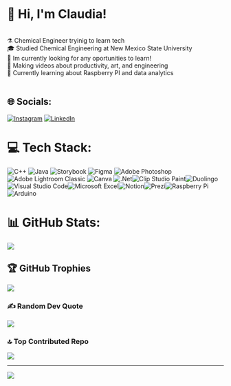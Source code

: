 # 💫 Hi, I'm Claudia!
<br>⚗️ Chemical Engineer tryinig to learn tech<br>🎓 Studied Chemical Engineering at New Mexico State University<br>🐛 Im currently looking for any oportunities to learn! <br>🎨 Making videos about productivity, art, and engineering<br>🌱 Currently learning about Raspberry PI and data analytics<br><br>


## 🌐 Socials:
[![Instagram](https://img.shields.io/badge/Instagram-%23E4405F.svg?logo=Instagram&logoColor=white)](https://instagram.com/matchastamps) [![LinkedIn](https://img.shields.io/badge/LinkedIn-%230077B5.svg?logo=linkedin&logoColor=white)](https://linkedin.com/in/claudia-trevino) 

# 💻 Tech Stack:
![C++](https://img.shields.io/badge/c++-%2300599C.svg?style=for-the-badge&logo=c%2B%2B&logoColor=white) ![Java](https://img.shields.io/badge/java-%23ED8B00.svg?style=for-the-badge&logo=openjdk&logoColor=white) ![Storybook](https://img.shields.io/badge/-Storybook-FF4785?style=for-the-badge&logo=storybook&logoColor=white) ![Figma](https://img.shields.io/badge/figma-%23F24E1E.svg?style=for-the-badge&logo=figma&logoColor=white) ![Adobe Photoshop](https://img.shields.io/badge/adobe%20photoshop-%2331A8FF.svg?style=for-the-badge&logo=adobe%20photoshop&logoColor=white) ![Adobe Lightroom Classic](https://img.shields.io/badge/Adobe%20Lightroom%20Classic-31A8FF.svg?style=for-the-badge&logo=Adobe%20Lightroom%20Classic&logoColor=white) ![Canva](https://img.shields.io/badge/Canva-%2300C4CC.svg?style=for-the-badge&logo=Canva&logoColor=white) ![.Net](https://img.shields.io/badge/.NET-5C2D91?style=for-the-badge&logo=.net&logoColor=white)![Clip Studio Paint](https://img.shields.io/badge/ClipStudioPaint-%23CFD3D3.svg?style=for-the-badge&logo=ClipStudioPaint&logoColor=white)![Duolingo](https://img.shields.io/badge/Duolingo-%234DC730.svg?style=for-the-badge&logo=Duolingo&logoColor=white)![Visual Studio Code](https://img.shields.io/badge/Visual%20Studio%20Code-0078d7.svg?style=for-the-badge&logo=visual-studio-code&logoColor=white)![Microsoft Excel](https://img.shields.io/badge/Microsoft_Excel-217346?style=for-the-badge&logo=microsoft-excel&logoColor=white)![Notion](https://img.shields.io/badge/Notion-%23000000.svg?style=for-the-badge&logo=notion&logoColor=white)![Prezi](https://img.shields.io/badge/Prezi-%23000000.svg?style=for-the-badge&logo=Prezi&logoColor=white)![Raspberry Pi](https://img.shields.io/badge/-Raspberry_Pi-C51A4A?style=for-the-badge&logo=Raspberry-Pi)![Arduino](https://img.shields.io/badge/-Arduino-00979D?style=for-the-badge&logo=Arduino&logoColor=white)
# 📊 GitHub Stats:
![](https://nirzak-streak-stats.vercel.app/?user=claudiatrevino&theme=dark&hide_border=false)<br/>

## 🏆 GitHub Trophies
![](https://github-profile-trophy.vercel.app/?username=claudiatrevino&theme=gruvbox&no-frame=true&no-bg=true&margin-w=4)

### ✍️ Random Dev Quote
![](https://quotes-github-readme.vercel.app/api?type=horizontal&theme=gruvbox)

### 🔝 Top Contributed Repo
![](https://github-contributor-stats.vercel.app/api?username=claudiatrevino&limit=5&theme=gruvbox&combine_all_yearly_contributions=true)

---
[![](https://visitcount.itsvg.in/api?id=claudiatrevino&icon=7&color=3)](https://visitcount.itsvg.in)

<!-- Proudly created with GPRM ( https://gprm.itsvg.in ) -->
